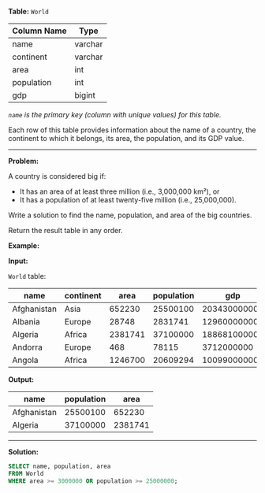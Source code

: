 **Table:** `World`

| Column Name | Type    |
|-------------|---------|
| name        | varchar |
| continent   | varchar |
| area        | int     |
| population  | int     |
| gdp         | bigint  |

*`name` is the primary key (column with unique values) for this table.*

Each row of this table provides information about the name of a country, the continent to which it belongs, its area, the population, and its GDP value.

---

**Problem:**

A country is considered big if:

- It has an area of at least three million (i.e., 3,000,000 km²), or
- It has a population of at least twenty-five million (i.e., 25,000,000).

Write a solution to find the name, population, and area of the big countries.

Return the result table in any order.

**Example:**

**Input:**

`World` table:

| name        | continent | area    | population | gdp          |
|-------------|-----------|---------|------------|--------------|
| Afghanistan | Asia      | 652230  | 25500100   | 20343000000  |
| Albania     | Europe    | 28748   | 2831741    | 12960000000  |
| Algeria     | Africa    | 2381741 | 37100000   | 188681000000 |
| Andorra     | Europe    | 468     | 78115      | 3712000000   |
| Angola      | Africa    | 1246700 | 20609294   | 100990000000 |

**Output:**

| name        | population | area    |
|-------------|------------|---------|
| Afghanistan | 25500100   | 652230  |
| Algeria     | 37100000   | 2381741 |

---

**Solution:**

```sql
SELECT name, population, area 
FROM World 
WHERE area >= 3000000 OR population >= 25000000;
